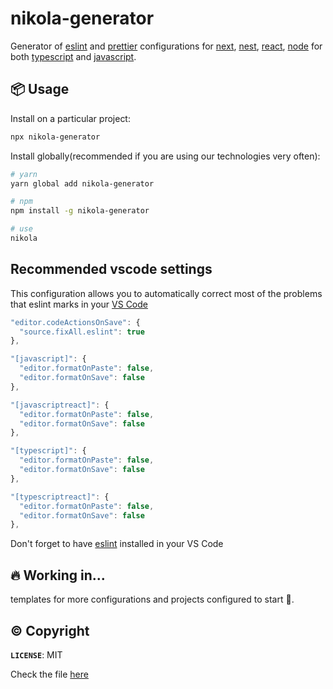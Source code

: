 # nikola-generator

Generator of [eslint](https://eslint.org/) and [prettier](https://prettier.io/) configurations for [next](https://nextjs.org/), [nest](https://nestjs.com/), [react](https://reactjs.org/), [node](https://nodejs.dev/) for both [typescript](https://www.typescriptlang.org/) and [javascript](https://www.javascript.com/).

## 📦 Usage

Install on a particular project:

```sh
npx nikola-generator
```

Install globally(recommended if you are using our technologies very often):

```sh
# yarn
yarn global add nikola-generator

# npm
npm install -g nikola-generator

# use
nikola
```

## Recommended vscode settings

This configuration allows you to automatically correct most of the problems that eslint marks in your [VS Code](https://code.visualstudio.com/)

```js
"editor.codeActionsOnSave": {
  "source.fixAll.eslint": true
},

"[javascript]": {
  "editor.formatOnPaste": false,
  "editor.formatOnSave": false
},

"[javascriptreact]": {
  "editor.formatOnPaste": false,
  "editor.formatOnSave": false
},

"[typescript]": {
  "editor.formatOnPaste": false,
  "editor.formatOnSave": false
},

"[typescriptreact]": {
  "editor.formatOnPaste": false,
  "editor.formatOnSave": false
},
```

Don't forget to have [eslint](https://marketplace.visualstudio.com/items?itemName=dbaeumer.vscode-eslint) installed in your VS Code

## 🔥 Working in...

templates for more configurations and projects configured to start 🚀.

## ©️ Copyright

**`LICENSE`**: MIT

Check the file [here](./LICENSE)
